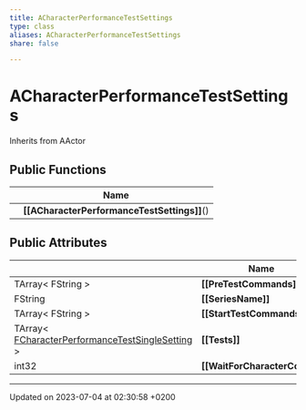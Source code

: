 ```yaml
---
title: ACharacterPerformanceTestSettings
type: class
aliases: ACharacterPerformanceTestSettings
share: false

---
```


# ACharacterPerformanceTestSettings





Inherits from AActor

## Public Functions

|                | Name           |
| -------------- | -------------- |
| | **[[ACharacterPerformanceTestSettings]]**() |

## Public Attributes

|                | Name           |
| -------------- | -------------- |
| TArray< FString > | **[[PreTestCommands]]**  |
| FString | **[[SeriesName]]**  |
| TArray< FString > | **[[StartTestCommands]]**  |
| TArray< [FCharacterPerformanceTestSingleSetting](/docs/SDK/Source/Classes/structFCharacterPerformanceTestSingleSetting.md) > | **[[Tests]]**  |
| int32 | **[[WaitForCharacterCount]]**  |

-------------------------------

Updated on 2023-07-04 at 02:30:58 +0200
